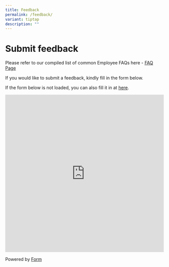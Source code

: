 ```yaml
---
title: Feedback
permalink: /feedback/
variant: tiptap
description: ""
---
```

<h1>Submit feedback</h1>
<p>Please refer to our compiled list of common Employee FAQs here - <a href="/faq/" rel="noopener noreferrer nofollow" target="_blank">FAQ Page</a>
</p>
<p></p>
<p>If you would like to submit a feedback, kindly fill in the form below.</p>
<p></p>
<p>If the form below is not loaded, you can also fill it in at <a href="https://form.gov.sg/66416e915e0f4dd9733752a3" rel="noopener noreferrer nofollow" target="_blank">here</a>.</p>
<div class="iframe-wrapper">
<iframe style="width: 100%; height: 500px" allowfullscreen="true" frameborder="0" src="https://form.gov.sg/66416e915e0f4dd9733752a3"></iframe>
</div>
<p>Powered by <a href="https://form.gov.sg" rel="noopener noreferrer nofollow" target="_blank">Form</a>
</p>